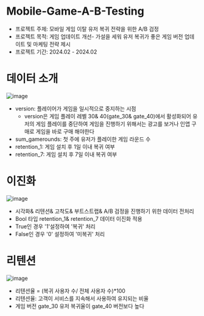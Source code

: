 # Mobile-Game-A-B-Testing
* 프로젝트 주제: 모바일 게임 이탈 유저 복귀 전략을 위한 A/B 검정
* 프로젝트 목적: 게임 업데이트 개선- 가설을 세워 유저 복귀가 좋은 게임 버전 업데이트 및 마케팅 전략 제시
* 프로젝트 기간: 2024.02 - 2024.02

# 데이터 소개
![image](https://github.com/forkgmltnr/Mobile-Game-A-B-Testing/assets/61262393/05b42033-c726-47e2-984a-7ded0f3cf35c)
* version: 플레이어가 게임을 일시적으로 중지하는 시점
  *  version은 게임 플레이 레벨 30& 40(gate_30& gate_40)에서 활성화되어 유저의 게임 플레이를 중단하여 게임을 진행하기 위해서는
광고를 보거나 인앱 구매로 게임을 바로 구매 해야한다
* sum_gamerounds: 첫 주에 유저가 플레이한 게임 라운드 수
* retention_1: 게임 설치 후 1일 이내 복귀 여부
* retention_7: 게임 설치 후 7일 이내 복귀 여부

# 이진화

![image](https://github.com/forkgmltnr/Mobile-Game-A-B-Testing/assets/61262393/1034c19f-1686-4fd4-b9c1-e239254b9722)
* 시각화& 리텐션& 고착도& 부트스트랩& A/B 검정을 진행하기 위한 데이터 전처리
* Bool 타입 retention_1& retention_7 데이터 이진화 적용
* True인 경우 '1'설정하여 '복귀' 처리
* False인 경우 '0' 설정하여 '미복귀' 처리


# 리텐션
![image](https://github.com/forkgmltnr/Mobile-Game-A-B-Testing/assets/61262393/ed2ae52f-e854-4c66-89c4-b8428aeb1472)
* 리텐션율 = (복귀 사용자 수/ 전체 사용자 수)*100
 * 리텐션율: 고객이 서비스를 지속해서 사용하여 유지되는 비율
* 게임 버전 gate_30 유저 복귀율이 gate_40 버전보다 높다 
